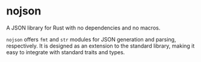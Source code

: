 nojson
======

A JSON library for Rust with no dependencies and no macros.

`nojson` offers `fmt` and `str` modules for JSON generation and parsing, respectively.
It is designed as an extension to the standard library, making it easy to integrate with standard traits and types.
